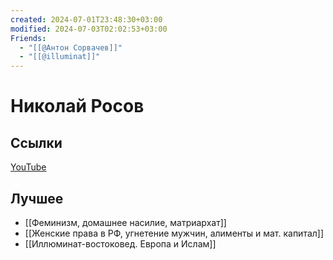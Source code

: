 ```yaml
---
created: 2024-07-01T23:48:30+03:00
modified: 2024-07-03T02:02:53+03:00
Friends:
  - "[[@Антон Сорвачев]]"
  - "[[@illuminat]]"
---
```


# Николай Росов

## Ссылки

[YouTube](https://youtube.com/@grozarpv?si=FRnKwW_YfPwLGaK0)


## Лучшее

 - [[Феминизм, домашнее насилие, матриархат]]
 - [[Женские права в РФ, угнетение мужчин, алименты и мат. капитал]]
 - [[Иллюминат-востоковед. Европа и Ислам]]

